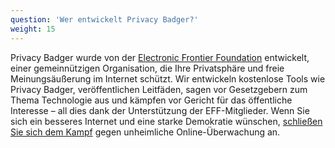```yaml
---
question: 'Wer entwickelt Privacy Badger?'
weight: 15
---
```


Privacy Badger wurde von der [Electronic Frontier Foundation](https://www.eff.org) entwickelt, einer gemeinnützigen Organisation, die Ihre Privatsphäre und freie Meinungsäußerung im Internet schützt. Wir entwickeln kostenlose Tools wie Privacy Badger, veröffentlichen Leitfäden, sagen vor Gesetzgebern zum Thema Technologie aus und kämpfen vor Gericht für das öffentliche Interesse – all dies dank der Unterstützung der EFF-Mitglieder. Wenn Sie sich ein besseres Internet und eine starke Demokratie wünschen, [schließen Sie sich dem Kampf](https://supporters.eff.org/donate/support-privacy-badger) gegen unheimliche Online-Überwachung an.
